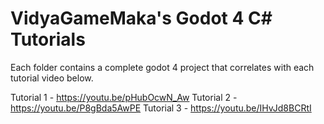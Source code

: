 # VidyaGameMaka's Godot 4 C# Tutorials

Each folder contains a complete godot 4 project that correlates with each tutorial video below.

Tutorial 1 - https://youtu.be/pHubOcwN_Aw
Tutorial 2 - https://youtu.be/P8gBda5AwPE
Tutorial 3 - https://youtu.be/IHvJd8BCRtI
